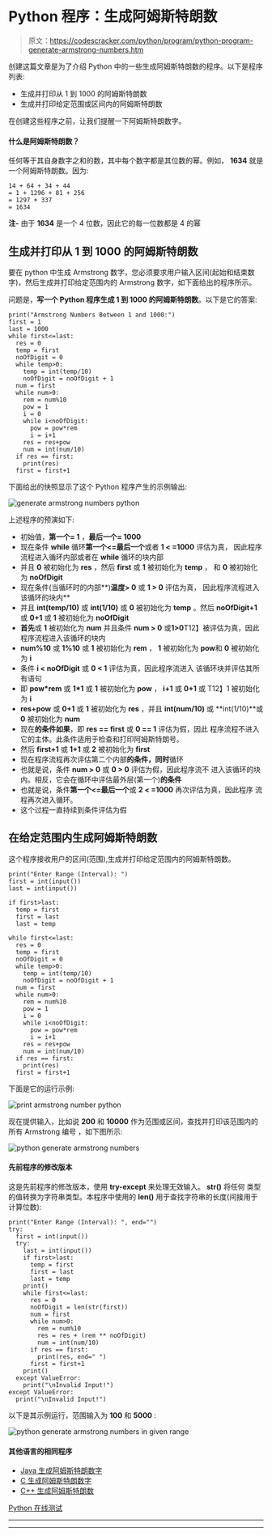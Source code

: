 # Python 程序：生成阿姆斯特朗数

> 原文：<https://codescracker.com/python/program/python-program-generate-armstrong-numbers.htm>

创建这篇文章是为了介绍 Python 中的一些生成阿姆斯特朗数的程序。以下是程序列表:

*   生成并打印从 1 到 1000 的阿姆斯特朗数
*   生成并打印给定范围或区间内的阿姆斯特朗数

在创建这些程序之前，让我们提醒一下阿姆斯特朗数字。

#### 什么是阿姆斯特朗数？

任何等于其自身数字之和的数，其中每个数字都是其位数的幂。例如， **1634** 就是一个阿姆斯特朗数。因为:

```
14 + 64 + 34 + 44
= 1 + 1296 + 81 + 256
= 1297 + 337
= 1634
```

**注-** 由于 **1634** 是一个 4 位数，因此它的每一位数都是 4 的幂

## 生成并打印从 1 到 1000 的阿姆斯特朗数

要在 python 中生成 Armstrong 数字，您必须要求用户输入区间(起始和结束数字)，然后生成并打印给定范围内的 Armstrong 数字，如下面给出的程序所示。

问题是，**写一个 Python 程序生成 1 到 1000 的阿姆斯特朗数**。以下是它的答案:

```
print("Armstrong Numbers Between 1 and 1000:")
first = 1
last = 1000
while first<=last:
  res = 0
  temp = first
  noOfDigit = 0
  while temp>0:
    temp = int(temp/10)
    noOfDigit = noOfDigit + 1
  num = first
  while num>0:
    rem = num%10
    pow = 1
    i = 0
    while i<noOfDigit:
      pow = pow*rem
      i = i+1
    res = res+pow
    num = int(num/10)
  if res == first:
    print(res)
  first = first+1
```

下面给出的快照显示了这个 Python 程序产生的示例输出:

![generate armstrong numbers python](img/dcb157062a4032cd4515e40606038227.png)

上述程序的预演如下:

*   初始值，**第一个= 1** ，**最后一个= 1000**
*   现在条件 **while** 循环**第一个<=最后一个**或者 **1 < =1000** 评估为真， 因此程序流程进入循环内部或者在 **while** 循环的块内部
*   并且 **0** 被初始化为 **res** ，然后 **first** 或 **1** 被初始化为 **temp** ， 和 **0** 被初始化为 **noOfDigit**
*   现在条件(当循环时的内部**)**温度> 0** 或 **1 > 0** 评估为真， 因此程序流程进入该循环的块内**
*   并且 **int(temp/10)** 或 **int(1/10)** 或 **0** 被初始化为 **temp** 。然后 **noOfDigit+1**或 **0+1** 或 **1** 被初始化为 **noOfDigit**
*   **首先**或 **1** 被初始化为 **num** 并且条件 **num > 0** 或**1>0**T12】被评估为真，因此程序流程进入该循环的块内
*   **num%10** 或 **1%10** 或 **1** 被初始化为 **rem** ， **1** 被初始化为 **pow**和 **0** 被初始化为 **i**
*   条件 **i < noOfDigit** 或 **0 < 1** 评估为真，因此程序流进入 该循环块并评估其所有语句
*   即 **pow*rem** 或 **1*1** 或 **1** 被初始化为 **pow** ， **i+1** 或 **0+1** 或 T12】1 被初始化为 **i**
*   **res+pow** 或 **0+1** 或 **1** 被初始化为 **res** ，并且 **int(num/10)** 或 **int(1/10)**或 **0** 被初始化为 **num**
*   现在**的条件如果**，即 **res == first** 或 **0 == 1** 评估为假，因此 程序流程不进入它的主体。此条件适用于检查和打印阿姆斯特朗号。
*   然后 **first+1** 或 **1+1** 或 **2** 被初始化为 **first**
*   现在程序流程再次评估第二个内部**的条件，同时**循环
*   也就是说，条件 **num > 0** 或 **0 > 0** 评估为假，因此程序流不 进入该循环的块内。相反，它会在循环中评估最外层(第一个)**的条件**
*   也就是说，条件**第一个<=最后一个**或 **2 < =1000** 再次评估为真，因此程序 流程再次进入循环。
*   这个过程一直持续到条件评估为假

## 在给定范围内生成阿姆斯特朗数

这个程序接收用户的区间(范围),生成并打印给定范围内的阿姆斯特朗数。

```
print("Enter Range (Interval): ")
first = int(input())
last = int(input())

if first>last:
  temp = first
  first = last
  last = temp

while first<=last:
  res = 0
  temp = first
  noOfDigit = 0
  while temp>0:
    temp = int(temp/10)
    noOfDigit = noOfDigit + 1
  num = first
  while num>0:
    rem = num%10
    pow = 1
    i = 0
    while i<noOfDigit:
      pow = pow*rem
      i = i+1
    res = res+pow
    num = int(num/10)
  if res == first:
    print(res)
  first = first+1
```

下面是它的运行示例:

![print armstrong number python](img/68d13307e95983b8d13d3a9752299c76.png)

现在提供输入，比如说 **200** 和 **10000** 作为范围或区间，查找并打印该范围内的所有 Armstrong 编号 ，如下图所示:

![python generate armstrong numbers](img/3dca0d51fbe83e4cc9b26b761d01a17e.png)

#### 先前程序的修改版本

这是先前程序的修改版本，使用 **try-except** 来处理无效输入。 **str()** 将任何 类型的值转换为字符串类型。本程序中使用的 **len()** 用于查找字符串的长度(间接用于计算位数):

```
print("Enter Range (Interval): ", end="")
try:
  first = int(input())
  try:
    last = int(input())
    if first>last:
      temp = first
      first = last
      last = temp
    print()
    while first<=last:
      res = 0
      noOfDigit = len(str(first))
      num = first
      while num>0:
        rem = num%10
        res = res + (rem ** noOfDigit)
        num = int(num/10)
      if res == first:
        print(res, end=" ")
      first = first+1
    print()
  except ValueError:
    print("\nInvalid Input!")
except ValueError:
  print("\nInvalid Input!")
```

以下是其示例运行，范围输入为 **100** 和 **5000** :

![python generate armstrong numbers in given range](img/5fb98a50568c34668c861e5f17bae6bb.png)

#### 其他语言的相同程序

*   [Java 生成阿姆斯特朗数字](/java/program/java-program-generate-armstrong-number.htm)
*   [C 生成阿姆斯特朗数字](/c/program/c-program-generate-armstrong-number.htm)
*   [C++ 生成阿姆斯特朗数](/cpp/program/cpp-program-generate-armstrong-number.htm)

[Python 在线测试](/exam/showtest.php?subid=10)

* * *

* * *